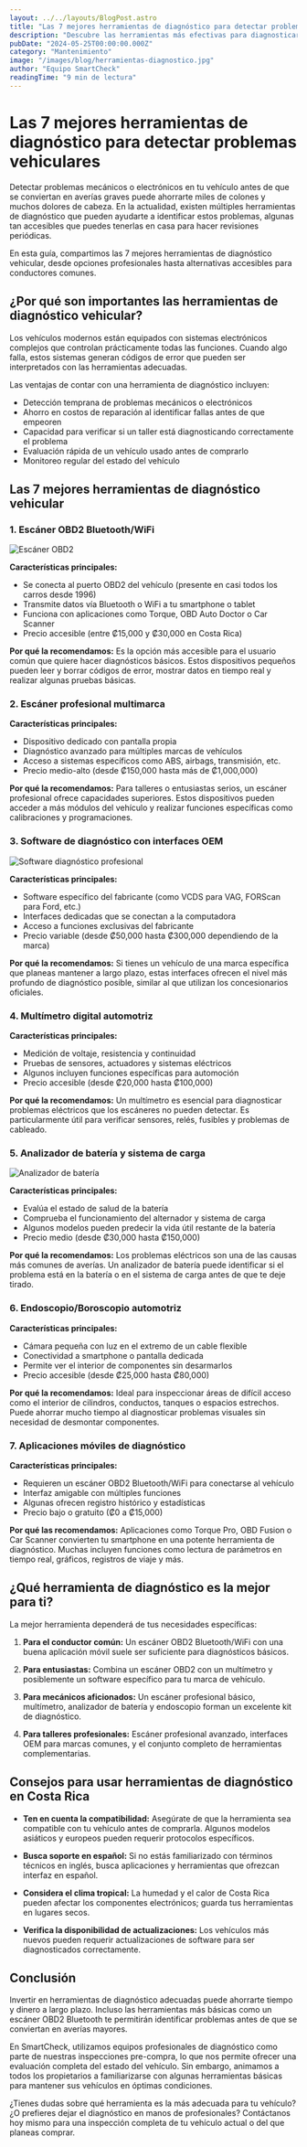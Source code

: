 ```yaml
---
layout: ../../layouts/BlogPost.astro
title: "Las 7 mejores herramientas de diagnóstico para detectar problemas vehiculares"
description: "Descubre las herramientas más efectivas para diagnosticar problemas en tu vehículo. Desde escáneres OBD2 hasta aplicaciones móviles, aprende cuáles funcionan mejor en Costa Rica."
pubDate: "2024-05-25T00:00:00.000Z"
category: "Mantenimiento"
image: "/images/blog/herramientas-diagnostico.jpg"
author: "Equipo SmartCheck"
readingTime: "9 min de lectura"
---
```


# Las 7 mejores herramientas de diagnóstico para detectar problemas vehiculares

Detectar problemas mecánicos o electrónicos en tu vehículo antes de que se conviertan en averías graves puede ahorrarte miles de colones y muchos dolores de cabeza. En la actualidad, existen múltiples herramientas de diagnóstico que pueden ayudarte a identificar estos problemas, algunas tan accesibles que puedes tenerlas en casa para hacer revisiones periódicas.

En esta guía, compartimos las 7 mejores herramientas de diagnóstico vehicular, desde opciones profesionales hasta alternativas accesibles para conductores comunes.

## ¿Por qué son importantes las herramientas de diagnóstico vehicular?

Los vehículos modernos están equipados con sistemas electrónicos complejos que controlan prácticamente todas las funciones. Cuando algo falla, estos sistemas generan códigos de error que pueden ser interpretados con las herramientas adecuadas.

Las ventajas de contar con una herramienta de diagnóstico incluyen:

- Detección temprana de problemas mecánicos o electrónicos
- Ahorro en costos de reparación al identificar fallas antes de que empeoren
- Capacidad para verificar si un taller está diagnosticando correctamente el problema
- Evaluación rápida de un vehículo usado antes de comprarlo
- Monitoreo regular del estado del vehículo

## Las 7 mejores herramientas de diagnóstico vehicular

### 1. Escáner OBD2 Bluetooth/WiFi

![Escáner OBD2](/images/blog/escaner-obd2.jpg)

**Características principales:**
- Se conecta al puerto OBD2 del vehículo (presente en casi todos los carros desde 1996)
- Transmite datos vía Bluetooth o WiFi a tu smartphone o tablet
- Funciona con aplicaciones como Torque, OBD Auto Doctor o Car Scanner
- Precio accesible (entre ₡15,000 y ₡30,000 en Costa Rica)

**Por qué la recomendamos:**
Es la opción más accesible para el usuario común que quiere hacer diagnósticos básicos. Estos dispositivos pequeños pueden leer y borrar códigos de error, mostrar datos en tiempo real y realizar algunas pruebas básicas.

### 2. Escáner profesional multimarca

**Características principales:**
- Dispositivo dedicado con pantalla propia
- Diagnóstico avanzado para múltiples marcas de vehículos
- Acceso a sistemas específicos como ABS, airbags, transmisión, etc.
- Precio medio-alto (desde ₡150,000 hasta más de ₡1,000,000)

**Por qué la recomendamos:**
Para talleres o entusiastas serios, un escáner profesional ofrece capacidades superiores. Estos dispositivos pueden acceder a más módulos del vehículo y realizar funciones específicas como calibraciones y programaciones.

### 3. Software de diagnóstico con interfaces OEM

![Software diagnóstico profesional](/images/blog/software-diagnostico.jpg)

**Características principales:**
- Software específico del fabricante (como VCDS para VAG, FORScan para Ford, etc.)
- Interfaces dedicadas que se conectan a la computadora
- Acceso a funciones exclusivas del fabricante
- Precio variable (desde ₡50,000 hasta ₡300,000 dependiendo de la marca)

**Por qué la recomendamos:**
Si tienes un vehículo de una marca específica que planeas mantener a largo plazo, estas interfaces ofrecen el nivel más profundo de diagnóstico posible, similar al que utilizan los concesionarios oficiales.

### 4. Multímetro digital automotriz

**Características principales:**
- Medición de voltaje, resistencia y continuidad
- Pruebas de sensores, actuadores y sistemas eléctricos
- Algunos incluyen funciones específicas para automoción
- Precio accesible (desde ₡20,000 hasta ₡100,000)

**Por qué la recomendamos:**
Un multímetro es esencial para diagnosticar problemas eléctricos que los escáneres no pueden detectar. Es particularmente útil para verificar sensores, relés, fusibles y problemas de cableado.

### 5. Analizador de batería y sistema de carga

![Analizador de batería](/images/blog/analizador-bateria.jpg)

**Características principales:**
- Evalúa el estado de salud de la batería
- Comprueba el funcionamiento del alternador y sistema de carga
- Algunos modelos pueden predecir la vida útil restante de la batería
- Precio medio (desde ₡30,000 hasta ₡150,000)

**Por qué la recomendamos:**
Los problemas eléctricos son una de las causas más comunes de averías. Un analizador de batería puede identificar si el problema está en la batería o en el sistema de carga antes de que te deje tirado.

### 6. Endoscopio/Boroscopio automotriz

**Características principales:**
- Cámara pequeña con luz en el extremo de un cable flexible
- Conectividad a smartphone o pantalla dedicada
- Permite ver el interior de componentes sin desarmarlos
- Precio accesible (desde ₡25,000 hasta ₡80,000)

**Por qué la recomendamos:**
Ideal para inspeccionar áreas de difícil acceso como el interior de cilindros, conductos, tanques o espacios estrechos. Puede ahorrar mucho tiempo al diagnosticar problemas visuales sin necesidad de desmontar componentes.

### 7. Aplicaciones móviles de diagnóstico

**Características principales:**
- Requieren un escáner OBD2 Bluetooth/WiFi para conectarse al vehículo
- Interfaz amigable con múltiples funciones
- Algunas ofrecen registro histórico y estadísticas
- Precio bajo o gratuito (₡0 a ₡15,000)

**Por qué las recomendamos:**
Aplicaciones como Torque Pro, OBD Fusion o Car Scanner convierten tu smartphone en una potente herramienta de diagnóstico. Muchas incluyen funciones como lectura de parámetros en tiempo real, gráficos, registros de viaje y más.

## ¿Qué herramienta de diagnóstico es la mejor para ti?

La mejor herramienta dependerá de tus necesidades específicas:

1. **Para el conductor común:** Un escáner OBD2 Bluetooth/WiFi con una buena aplicación móvil suele ser suficiente para diagnósticos básicos.

2. **Para entusiastas:** Combina un escáner OBD2 con un multímetro y posiblemente un software específico para tu marca de vehículo.

3. **Para mecánicos aficionados:** Un escáner profesional básico, multímetro, analizador de batería y endoscopio forman un excelente kit de diagnóstico.

4. **Para talleres profesionales:** Escáner profesional avanzado, interfaces OEM para marcas comunes, y el conjunto completo de herramientas complementarias.

## Consejos para usar herramientas de diagnóstico en Costa Rica

- **Ten en cuenta la compatibilidad:** Asegúrate de que la herramienta sea compatible con tu vehículo antes de comprarla. Algunos modelos asiáticos y europeos pueden requerir protocolos específicos.

- **Busca soporte en español:** Si no estás familiarizado con términos técnicos en inglés, busca aplicaciones y herramientas que ofrezcan interfaz en español.

- **Considera el clima tropical:** La humedad y el calor de Costa Rica pueden afectar los componentes electrónicos; guarda tus herramientas en lugares secos.

- **Verifica la disponibilidad de actualizaciones:** Los vehículos más nuevos pueden requerir actualizaciones de software para ser diagnosticados correctamente.

## Conclusión

Invertir en herramientas de diagnóstico adecuadas puede ahorrarte tiempo y dinero a largo plazo. Incluso las herramientas más básicas como un escáner OBD2 Bluetooth te permitirán identificar problemas antes de que se conviertan en averías mayores.

En SmartCheck, utilizamos equipos profesionales de diagnóstico como parte de nuestras inspecciones pre-compra, lo que nos permite ofrecer una evaluación completa del estado del vehículo. Sin embargo, animamos a todos los propietarios a familiarizarse con algunas herramientas básicas para mantener sus vehículos en óptimas condiciones.

¿Tienes dudas sobre qué herramienta es la más adecuada para tu vehículo? ¿O prefieres dejar el diagnóstico en manos de profesionales? Contáctanos hoy mismo para una inspección completa de tu vehículo actual o del que planeas comprar. 